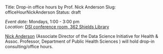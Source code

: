 Title: Drop-in office hours by Prof. Nick Anderson 
Slug: officeHourNickAnderson
Status: draft

*Event date:* Mondays, 1:00 - 3:00 pm    
*Location:* [DSI conference room, 362 Shields Library]({filename}../../pages/directions.md)     

[Nick Anderson](http://www.ucdmc.ucdavis.edu/publish/providerbio/search/11634) (Associate Director of the Data Science Initiative for Health & Assoc. Professor, Department of Public Health Sciences ) will hold drop-in consulting/office hours.
